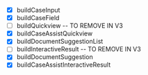 - [x] buildCaseInput
- [x] buildCaseField
- [ ] buildQuickview -- TO REMOVE IN V3
- [x] buildCaseAssistQuickview
- [x] buildDocumentSuggestionList
- [ ] buildInteractiveResult -- TO REMOVE IN V3
- [x] buildDocumentSuggestion
- [x] buildCaseAssistInteractiveResult